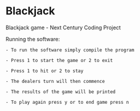 # Blackjack
 Blackjack game - Next Century Coding Project
 
 Running the software:
 
    - To run the software simply compile the program
    
    - Press 1 to start the game or 2 to exit
    
    - Press 1 to hit or 2 to stay 
    
    - The dealers turn will then commence
    
    - The results of the game will be printed
    
    - To play again press y or to end game press n
    

